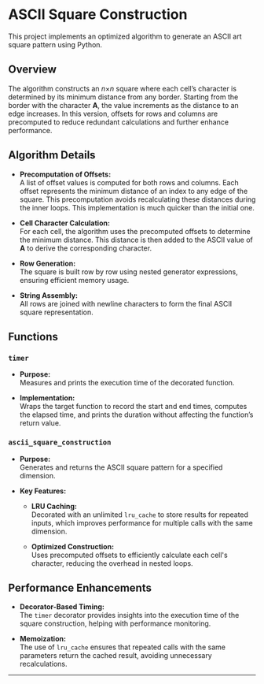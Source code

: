 # ASCII Square Construction

This project implements an optimized algorithm to generate an ASCII art square pattern using Python.

## Overview

The algorithm constructs an _n_×_n_ square where each cell’s character is determined by its minimum distance from any border. Starting from the border with the character **A**, the value increments as the distance to an edge increases. In this version, offsets for rows and columns are precomputed to reduce redundant calculations and further enhance performance.

## Algorithm Details

- **Precomputation of Offsets:**  
  A list of offset values is computed for both rows and columns. Each offset represents the minimum distance of an index to any edge of the square. This precomputation avoids recalculating these distances during the inner loops. This implementation is much quicker than the initial one.

- **Cell Character Calculation:**  
  For each cell, the algorithm uses the precomputed offsets to determine the minimum distance. This distance is then added to the ASCII value of **A** to derive the corresponding character.

- **Row Generation:**  
  The square is built row by row using nested generator expressions, ensuring efficient memory usage.

- **String Assembly:**  
  All rows are joined with newline characters to form the final ASCII square representation.

## Functions

### `timer`

- **Purpose:**  
  Measures and prints the execution time of the decorated function.

- **Implementation:**  
  Wraps the target function to record the start and end times, computes the elapsed time, and prints the duration without affecting the function’s return value.

### `ascii_square_construction`

- **Purpose:**  
  Generates and returns the ASCII square pattern for a specified dimension.

- **Key Features:**  
  - **LRU Caching:**  
    Decorated with an unlimited `lru_cache` to store results for repeated inputs, which improves performance for multiple calls with the same dimension.
  
  - **Optimized Construction:**  
    Uses precomputed offsets to efficiently calculate each cell's character, reducing the overhead in nested loops.

## Performance Enhancements

- **Decorator-Based Timing:**  
  The `timer` decorator provides insights into the execution time of the square construction, helping with performance monitoring.
  
- **Memoization:**  
  The use of `lru_cache` ensures that repeated calls with the same parameters return the cached result, avoiding unnecessary recalculations.

---
